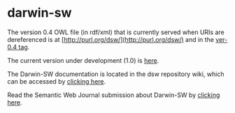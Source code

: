 # darwin-sw
The version 0.4 OWL file (in rdf/xml) that is currently served when URIs are dereferenced is at [http://purl.org/dsw/](http://purl.org/dsw/) and in the [ver-0.4 tag](https://github.com/darwin-sw/dsw/tree/ver-0.4).

The current version under development (1.0) is [here](https://github.com/darwin-sw/dsw/blob/master/dsw.owl).

The Darwin-SW documentation is located in the dsw repository wiki, which can be accessed by [clicking here](https://github.com/darwin-sw/dsw/wiki). 

Read the Semantic Web Journal submission about Darwin-SW by [clicking here](http://www.semantic-web-journal.net/content/darwin-sw-darwin-core-based-terms-expressing-biodiversity-data-rdf-0). 